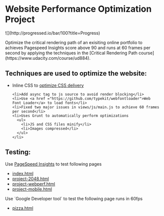 <h1>Website Performance Optimization Project</h1>
![](http://progressed.io/bar/100?title=Progress)
<p>Optimize the critical rendering path of an exisiting online portfolio to achieves Pagespeed Insights score above 90 and runs at 60 frames per second by applying the techniques in the [Critical Rendering Path course](https://www.udacity.com/course/ud884).</p>

<h2>Techniques are used to optimize the website:</h2>
<ul>
  <li>Inline CSS to <a href="https://developers.google.com/speed/docs/insights/OptimizeCSSDelivery">optimize CSS delivery</a></li>
	
	<li>Add async tag to js source to avoid render blocking</li>
	<li>Use <a href ="https://github.com/typekit/webfontloader">Web Font Loader</a> to load fonts</li>
	<li>Fixed two major issues in views/js/main.js to achieve 60 frames per second</li>
	<li>Uses Grunt to automatically perform optimizations
	  <ul>
	  	<li>JS and CSS files minify</li>
		<li>Images compressed</li>
	  </ul>	
	</li>
</ul>

<h2>Testing:</h2>
<p>Use <a href="https://developers.google.com/speed/pagespeed/insights/">PageSpeed Insights</a> to test following pages</p>
<ul>
	<li><a href="http://hongbinc.github.io/Frontend-WebsiteOptimization/">index.html</a></li>
	<li><a href="http://hongbinc.github.io/Frontend-WebsiteOptimization/project-2048.html">project-2048.html</a></li>
	<li><a href="http://hongbinc.github.io/Frontend-WebsiteOptimization/project-webperf.html">project-webperf.html</a></li>
	<li><a href="http://hongbinc.github.io/Frontend-WebsiteOptimization/project-mobile.html">project-mobile.html</a></li>
</ul>
   Use `Google Developer tool` to test the following page runs in 60fps
<ul>
  <li><a href="http://hongbinc.github.io/Frontend-WebsiteOptimization/views/pizza.html">pizza.html</a></li>
</ul>
